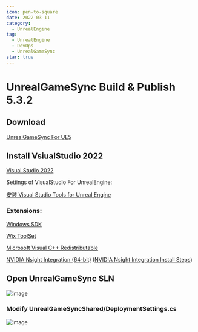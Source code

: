 ```yaml
---
icon: pen-to-square
date: 2022-03-11
category:
  - UnrealEngine
tag:
  - UnrealEngine
  - DevOps
  - UnrealGameSync
star: true
---
```


# UnrealGameSync Build & Publish 5.3.2

## Download
[UnrealGameSync For UE5](https://github.com/Jeffreytsai1004/UnrealGameSync)

## Install VsiualStudio 2022

[Visual Studio 2022](https://visualstudio.microsoft.com/zh-hans/downloads/)

Settings of VisualStudio For UnrealEngine:

[安装 Visual Studio Tools for Unreal Engine](https://learn.microsoft.com/zh-cn/visualstudio/gamedev/unreal/get-started/vs-tools-unreal-overview)

### Extensions:

[Windows SDK](https://go.microsoft.com/fwlink/?linkid=2261842)

[Wix ToolSet](https://wixtoolset.org/docs/wix3/)

[Microsoft Visual C++ Redistributable](https://aka.ms/vs/17/release/vc_redist.x64.exe)

[NVIDIA Nsight Integration (64-bit)](https://marketplace.visualstudio.com/items?itemName=NVIDIA.NvNsightToolsVSIntegration)  ([NVIDIA Nsight Integration Install Steps](https://developer.nvidia.com/gameworksdownload#?dn=nsight-visual-studio-edition-2024-1-0))

## Open UnrealGameSync SLN
![image](https://github.com/Jeffreytsai1004/Jeffreytsai1004.github.io/assets/109943015/97266ab2-7c49-48f5-b7f5-86d274e6e476)

### Modify UnrealGameSyncShared/DeploymentSettings.cs
![image](https://github.com/Jeffreytsai1004/Jeffreytsai1004.github.io/assets/109943015/5beba226-89c0-4c1b-83a2-ea2b4fc3b72a)








